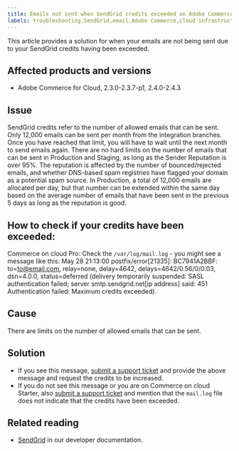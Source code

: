 ```yaml
---
title: Emails not sent when SendGrid credits exceeded on Adobe Commerce
labels: troubleshooting,SendGrid,email,Adobe Commerce,cloud infrastructure,Pro,Starter 
---
```

This article provides a solution for when your emails are not being sent due to your SendGrid credits having been exceeded.
## Affected products and versions

* Adobe Commerce for Cloud, 2.3.0-2.3.7-p1, 2.4.0-2.4.3

## Issue

SendGrid credits refer to the number of allowed emails that can be sent. Only 12,000 emails can be sent per month from the integration branches. Once you have reached that limit, you will have to wait until the next month to send emails again.
There are no hard limits on the number of emails that can be sent in Production and Staging, as long as the Sender Reputation is over 95%. The reputation is affected by the number of bounced/rejected emails, and whether DNS-based spam registries have flagged your domain as a potential spam source.
In Production, a total of 12,000 emails are allocated per day, but that number can be extended within the same day based on the average number of emails that have been sent in the previous 5 days as long as the reputation is good.

## How to check if your credits have been exceeded:
Commerce on cloud Pro: Check the `/var/log/mail.log` - you might see a message like this:
May 28 21:13:00 <i-node> postfix/error[21335]: BC7941A2BBF: to=<to@email.com>, relay=none, delay=4642, delays=4642/0.56/0/0.03, dsn=4.0.0, status=deferred (delivery temporarily suspended: SASL authentication failed; server smtp.sendgrid.net[ip address] said: 451 Authentication failed: Maximum credits exceeded).

## Cause

There are limits on the number of allowed emails that can be sent.
## Solution

* If you see this message, [submit a support ticket](https://support.magento.com/hc/en-us/articles/360019088251) and provide the above message and request the credits to be increased.
* If you do not see this message or you are on Commerce on cloud Starter, also [submit a support ticket](https://support.magento.com/hc/en-us/articles/360019088251) and mention that the `mail.log` file does not indicate that the credits have been exceeded.

## Related reading

* [SendGrid](https://devdocs.magento.com/cloud/project/sendgrid.html) in our developer documentation.
